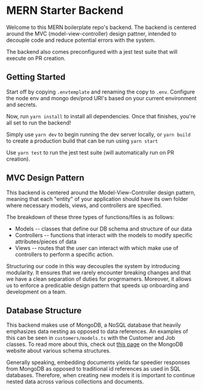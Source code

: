 # MERN Starter Backend

Welcome to this MERN boilerplate repo's backend. The backend is centered around the MVC (model-view-controller) design pattner, intended to decouple code and reduce potential errors with the system.

The backend also comes preconfigured with a jest test suite that will execute on PR creation.

## Getting Started

Start off by copying `.envtemplate` and renaming the copy to `.env`. Configure the node env and mongo dev/prod URI's based on your current environment and secrets.

Now, run `yarn install` to install all dependencies. Once that finishes, you're all set to run the backend!

Simply use `yarn dev` to begin running the dev server locally, or `yarn build` to create a production build that can be run using `yarn start`

Use `yarn test` to run the jest test suite (will automatically run on PR creation).

## MVC Design Pattern

This backend is centered around the Model-View-Controller design pattern, meaning that each "entity" of your application should have its own folder where necessary models, views, and controllers are specified.

The breakdown of these three types of functions/files is as follows:
- Models -- classes that define our DB schema and structure of our data
- Controllers -- functions that interact with the models to modify specific attributes/pieces of data
- Views -- routes that the user can interact with which make use of controllers to perform a specific action.

Structuring our code in this way decouples the system by introducing modularity. It ensures that we rarely encounter breaking changes and that we have a clean separation of duties for progrmamers. Moreover, it allows us to enforce a predicable design pattern that speeds up onboarding and development on a team.

## Database Structure

This backend makes use of MongoDB, a NoSQL database that heavily emphasizes data nesting as opposed to data references. An examples of this can be seen in `customers/models.ts` with the Customer and Job classes. To read more about this, check out <a href="https://www.mongodb.com/docs/manual/core/data-modeling-introduction/">this page</a> on the MongoDB website about various schema structures.

Generally speaking, embedding documents yields far speedier responses from MongoDB as opposed to traditional id references as used in SQL databases. Therefore, when creating new models it is important to continue nested data across various collections and documents.